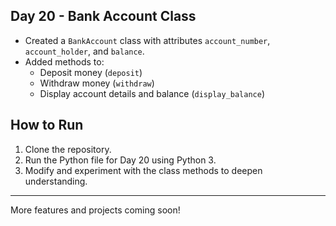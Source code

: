 ## Day 20 - Bank Account Class

- Created a `BankAccount` class with attributes `account_number`, `account_holder`, and `balance`.
- Added methods to:
  - Deposit money (`deposit`)
  - Withdraw money (`withdraw`)
  - Display account details and balance (`display_balance`)

## How to Run

1. Clone the repository.
2. Run the Python file for Day 20 using Python 3.
3. Modify and experiment with the class methods to deepen understanding.

---

More features and projects coming soon!
